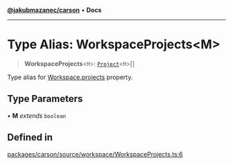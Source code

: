 [**@jakubmazanec/carson**](../README.md) • **Docs**

---

# Type Alias: WorkspaceProjects\<M\>

> **WorkspaceProjects**\<`M`\>: [`Project`](../classes/Project.md)\<`M`\>[]

Type alias for [Workspace.projects](../classes/Workspace.md#projects) property.

## Type Parameters

• **M** _extends_ `boolean`

## Defined in

[packages/carson/source/workspace/WorkspaceProjects.ts:6](https://github.com/jakubmazanec/tools/blob/1c4f0471e4ca7ee64c14124101a8ac795175e9bf/packages/carson/source/workspace/WorkspaceProjects.ts#L6)
